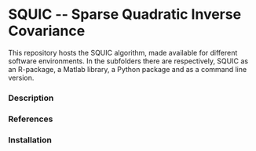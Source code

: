 # SQUIC -- Sparse Quadratic Inverse Covariance

This repository hosts the SQUIC algorithm, made available for different software environments. In the subfolders there are respectively, SQUIC as an R-package, a Matlab library, a Python package and as a command line version. 

### Description

### References

### Installation


